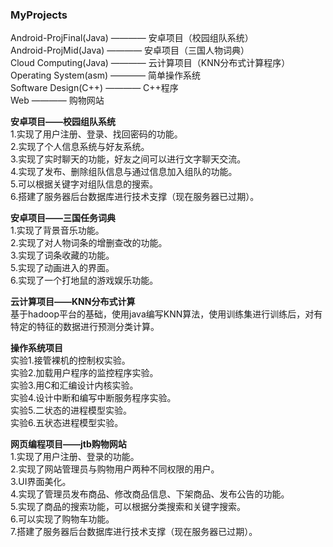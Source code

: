 ### MyProjects  
Android-ProjFinal(Java)  ————  安卓项目（校园组队系统）  
Android-ProjMid(Java)  ————  安卓项目（三国人物词典）  
Cloud Computing(Java)  ————  云计算项目（KNN分布式计算程序）  
Operating System(asm)  ————  简单操作系统  
Software Design(C++)  ————  C++程序  
Web  ————  购物网站  
  
  
  
**安卓项目——校园组队系统**  
1.实现了用户注册、登录、找回密码的功能。  
2.实现了个人信息系统与好友系统。  
3.实现了实时聊天的功能，好友之间可以进行文字聊天交流。  
4.实现了发布、删除组队信息与通过信息加入组队的功能。  
5.可以根据关键字对组队信息的搜索。  
6.搭建了服务器后台数据库进行技术支撑（现在服务器已过期）。    

**安卓项目——三国任务词典**  
1.实现了背景音乐功能。  
2.实现了对人物词条的增删查改的功能。  
3.实现了词条收藏的功能。  
5.实现了动画进入的界面。  
6.实现了一个打地鼠的游戏娱乐功能。  
  
**云计算项目——KNN分布式计算**  
基于hadoop平台的基础，使用java编写KNN算法，使用训练集进行训练后，对有特定的特征的数据进行预测分类计算。  
  
**操作系统项目**  
实验1.接管裸机的控制权实验。  
实验2.加载用户程序的监控程序实验。  
实验3.用C和汇编设计内核实验。  
实验4.设计中断和编写中断服务程序实验。  
实验5.二状态的进程模型实验。  
实验6.五状态进程模型实验。  
  
**网页编程项目——jtb购物网站**  
1.实现了用户注册、登录的功能。  
2.实现了网站管理员与购物用户两种不同权限的用户。  
3.UI界面美化。  
4.实现了管理员发布商品、修改商品信息、下架商品、发布公告的功能。  
5.实现了商品的搜索功能，可以根据分类搜索和关键字搜索。  
6.可以实现了购物车功能。  
7.搭建了服务器后台数据库进行技术支撑（现在服务器已过期）。  

